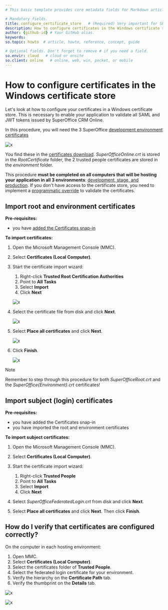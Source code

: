 ```yaml
---
# This basic template provides core metadata fields for Markdown articles on docs.superoffice.com.

# Mandatory fields.
title: configure_certificate_store   # (Required) Very important for SEO. Intent in a unique string of 43-59 chars including spaces.
description: How to configure certificates in the Windows certificate store # (Required) Important for SEO. Recommended character length is 115-145 characters including spaces.
author: {github-id} # Your GitHub alias.
keywords:
so.topic: howto  # article, howto, reference, concept, guide

# Optional fields. Don't forget to remove # if you need a field.
so.envir: cloud   # cloud or onsite
so.client: online   # online, web, win, pocket, or mobile
---
```


# How to configure certificates in the Windows certificate store

Let's look at how to configure your certificates in a Windows certificate store. This is necessary to enable your application to validate all SAML and JWT tokens issued by SuperOffice CRM Online.

In this procedure, you will need the 3 SuperOffice [development environment certificates][1]

![x][img1]

You find these in the [certificates download][2]. *SuperOfficeOnline.crt* is stored in the *RootCertificate* folder, the 2 trusted people certificates are stored in the *environment* folder.

This procedure **must be completed on all computers that will be hosting your application in all 3 environments**: [development, stage, and production][3]. If you don't have access to the certificate store, you need to implement a [programmatic override][4] to validate the certificates.

## Import root and environment certificates

**Pre-requisites:**

* you have [added the Certificates snap-in][5]

**To import certificates:**

1. Open the Microsoft Management Console (MMC).

2. Select **Certificates (Local Computer)**.

3. Start the certificate import wizard:

    1. Right-click **Trusted Root Certification Authorities**
    2. Point to **All Tasks**
    3. Select **Import**
    4. Click **Next**

    ![x][img2]

4. Select the certificate file from disk and click **Next**.

    ![x][img3]

5. Select **Place all certificates** and click **Next**.

    ![x][img4]

6. Click **Finish**.

    ![x][img5]

> [!NOTE]
> Remember to step through this procedure for both *SuperOfficeRoot.crt* and the *SuperOffice{Environment}.crt* certificates!

## Import subject (login) certificates

**Pre-requisites:**

* you have added the Certificates snap-in
* you have imported the root and environment certificates

**To import subject certificates:**

1. Open the Microsoft Management Console (MMC).

2. Select **Certificates (Local Computer)**.

3. Start the certificate import wizard:

     1. Right-click **Trusted People**
     2. Point to **All Tasks**
     3. Select **Import**
     4. Click **Next**

4. Select *SuperOfficeFederatedLogin.crt* from disk and click **Next**.

5. Select **Place all certificates** and click **Next**. Then click **Finish**.

## How do I verify that certificates are configured correctly?

On the computer in each hosting environment:

1. Open MMC.
2. Select **Certificates (Local Computer)**.
3. Select the certificates folder of **Trusted People**.
4. Select the federated login certificate for your environment.
5. Verify the hierarchy on the **Certificate Path** tab.
6. Verify the thumbprint on the **Details** tab.

![x][img6]

![x][img7]

<!-- Referenced links -->
[1]: index.md
[2]: https://github.com/SuperOfficeDocs/data-access/blob/main/docs/assets/downloads.md
[3]: ../../apps/getting-started/app-envir.md
[4]: override-resolver.md
[5]: add-certificate-snap-in.md

<!-- Referenced images -->
[img1]: media/certificates.png
[img2]: media/welcomewizard.png
[img3]: media/certificateimport.png
[img4]: media/certificateimport2.png
[img5]: media/completeimportwizrd.png
[img6]: media/certificatechain.png
[img7]: media/certthumbprint.png
